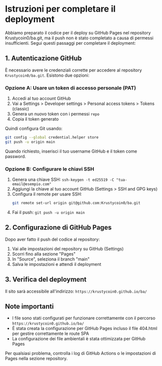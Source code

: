 # Istruzioni per completare il deployment

Abbiamo preparato il codice per il deploy su GitHub Pages nel repository Krustycoin0/ba.git, ma il push non è stato completato a causa di permessi insufficienti. Segui questi passaggi per completare il deployment:

## 1. Autenticazione GitHub

È necessario avere le credenziali corrette per accedere al repository `Krustycoin0/ba.git`. Esistono due opzioni:

### Opzione A: Usare un token di accesso personale (PAT)

1. Accedi al tuo account GitHub
2. Vai a Settings > Developer settings > Personal access tokens > Tokens (classic)
3. Genera un nuovo token con i permessi `repo`
4. Copia il token generato

Quindi configura Git usando:

```bash
git config --global credential.helper store
git push -u origin main
```

Quando richiesto, inserisci il tuo username GitHub e il token come password.

### Opzione B: Configurare le chiavi SSH

1. Genera una chiave SSH: `ssh-keygen -t ed25519 -C "tua-email@esempio.com"`
2. Aggiungi la chiave al tuo account GitHub (Settings > SSH and GPG keys)
3. Configura il remote per usare SSH:
   ```bash
   git remote set-url origin git@github.com:Krustycoin0/ba.git
   ```
4. Fai il push: `git push -u origin main`

## 2. Configurazione di GitHub Pages

Dopo aver fatto il push del codice al repository:

1. Vai alle impostazioni del repository su GitHub (Settings)
2. Scorri fino alla sezione "Pages"
3. In "Source", seleziona il branch "main"
4. Salva le impostazioni e attendi il deployment

## 3. Verifica del deployment

Il sito sarà accessibile all'indirizzo: `https://krustycoin0.github.io/ba/`

## Note importanti

- I file sono stati configurati per funzionare correttamente con il percorso `https://krustycoin0.github.io/ba/`
- È stata creata la configurazione per GitHub Pages incluso il file 404.html per gestire correttamente le route SPA
- La configurazione dei file ambientali è stata ottimizzata per GitHub Pages

Per qualsiasi problema, controlla i log di GitHub Actions o le impostazioni di Pages nella sezione repository. 
